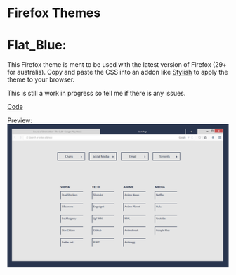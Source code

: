 # Firefox Themes


Flat_Blue:
=============
This Firefox theme is ment to be used with the latest version of Firefox (29+ for australis).
Copy and paste the CSS into an addon like [Stylish](https://addons.mozilla.org/en-us/firefox/addon/stylish/) to apply the theme to your browser.

This is still a work in progress so tell me if there is any issues.

[Code](https://github.com/Bokagha/Firefox_Themes/blob/master/Firefox-CSS) 

Preview: 
![Alt text](/Previews/firefox-theme-preview.png)

